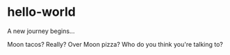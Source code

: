 # hello-world
A new journey begins...


Moon tacos? Really? Over Moon pizza? Who do you think you're talking to?
